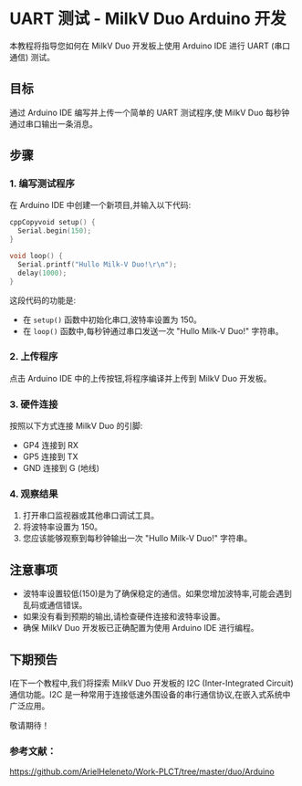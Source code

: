 # UART 测试 - MilkV Duo Arduino 开发

本教程将指导您如何在 MilkV Duo 开发板上使用 Arduino IDE 进行 UART (串口通信) 测试。

## 目标

通过 Arduino IDE 编写并上传一个简单的 UART 测试程序,使 MilkV Duo 每秒钟通过串口输出一条消息。

## 步骤

### 1. 编写测试程序

在 Arduino IDE 中创建一个新项目,并输入以下代码:

```c
cppCopyvoid setup() {
  Serial.begin(150);
}

void loop() {
  Serial.printf("Hullo Milk-V Duo!\r\n");
  delay(1000);
}
```

这段代码的功能是:

- 在 `setup()` 函数中初始化串口,波特率设置为 150。
- 在 `loop()` 函数中,每秒钟通过串口发送一次 "Hullo Milk-V Duo!" 字符串。

### 2. 上传程序

点击 Arduino IDE 中的上传按钮,将程序编译并上传到 MilkV Duo 开发板。

### 3. 硬件连接

按照以下方式连接 MilkV Duo 的引脚:

- GP4 连接到 RX
- GP5 连接到 TX
- GND 连接到 G (地线)

### 4. 观察结果

1. 打开串口监视器或其他串口调试工具。
2. 将波特率设置为 150。
3. 您应该能够观察到每秒钟输出一次 "Hullo Milk-V Duo!" 字符串。

## 注意事项

- 波特率设置较低(150)是为了确保稳定的通信。如果您增加波特率,可能会遇到乱码或通信错误。
- 如果没有看到预期的输出,请检查硬件连接和波特率设置。
- 确保 MilkV Duo 开发板已正确配置为使用 Arduino IDE 进行编程。



## 下期预告

I在下一个教程中,我们将探索 MilkV Duo 开发板的 I2C (Inter-Integrated Circuit) 通信功能。I2C 是一种常用于连接低速外围设备的串行通信协议,在嵌入式系统中广泛应用。

敬请期待！

### 参考文献：

https://github.com/ArielHeleneto/Work-PLCT/tree/master/duo/Arduino